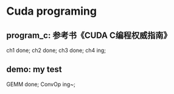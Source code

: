 # Cuda programing

## program_c: 参考书《CUDA C编程权威指南》
ch1 done; ch2 done; ch3 done; ch4 ing; 

## demo: my test
GEMM done; ConvOp ing~;
